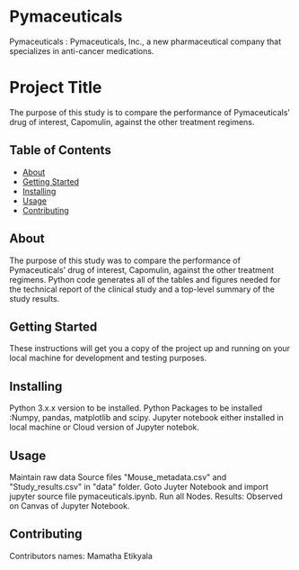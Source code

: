 # Pymaceuticals
Pymaceuticals : Pymaceuticals, Inc., a new pharmaceutical company that specializes in anti-cancer medications.

# Project Title 
The purpose of this study is to compare the performance of Pymaceuticals’ drug of interest, Capomulin, against the other treatment regimens.

## Table of Contents

- [About](#about)
- [Getting Started](#getting_started)
- [Installing](#installing)
- [Usage](#usage)
- [Contributing](#contributing)

## About
The purpose of this study was to compare the performance of Pymaceuticals’ drug of interest, Capomulin, against the other treatment regimens. 
Python code generates all of the tables and figures needed for the technical report of the clinical study and a top-level summary of the study results.

## Getting Started
These instructions will get you a copy of the project up and running on your local machine for development and testing purposes.

## Installing
Python 3.x.x version to be installed.
Python Packages to be installed :Numpy, pandas, matplotlib and scipy.
Jupyter notebook either installed in local machine or Cloud version of Jupyter notebok.

## Usage
Maintain raw data Source files "Mouse_metadata.csv" and "Study_results.csv" in "data" folder.
Goto Juyter Notebook and import jupyter source file pymaceuticals.ipynb.
Run all Nodes.
Results: Observed on Canvas of Jupyter Notebook.

## Contributing
Contributors names: Mamatha Etikyala
